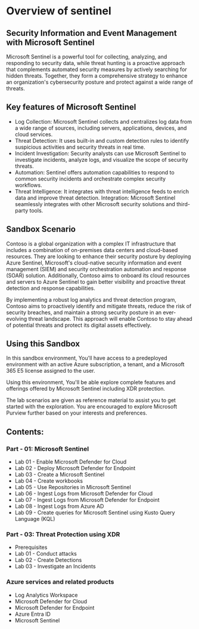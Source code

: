 # Overview of sentinel

## Security Information and Event Management with Microsoft Sentinel

Microsoft Sentinel is a powerful tool for collecting, analyzing, and responding to security data, while threat hunting is a proactive approach that complements automated security measures by actively searching for hidden threats. Together, they form a comprehensive strategy to enhance an organization's cybersecurity posture and protect against a wide range of threats.

## Key features of Microsoft Sentinel

- Log Collection: Microsoft Sentinel collects and centralizes log data from a wide range of sources, including servers, applications, devices, and cloud services.
- Threat Detection: It uses built-in and custom detection rules to identify suspicious activities and security threats in real time.
- Incident Investigation: Security analysts can use Microsoft Sentinel to investigate incidents, analyze logs, and visualize the scope of security threats.
- Automation: Sentinel offers automation capabilities to respond to common security incidents and orchestrate complex security workflows.
- Threat Intelligence: It integrates with threat intelligence feeds to enrich data and improve threat detection.
Integration: Microsoft Sentinel seamlessly integrates with other Microsoft security solutions and third-party tools.

## Sandbox Scenario
Contoso is a global organization with a complex IT infrastructure that includes a combination of on-premises data centers and cloud-based resources. They are looking to enhance their security posture by deploying Azure Sentinel, Microsoft's cloud-native security information and event management (SIEM) and security orchestration automation and response (SOAR) solution. Additionally, Contoso aims to onboard its cloud resources and servers to Azure Sentinel to gain better visibility and proactive threat detection and response capabilities.

By implementing a robust log analytics and threat detection program, Contoso aims to proactively identify and mitigate threats, reduce the risk of security breaches, and maintain a strong security posture in an ever-evolving threat landscape. This approach will enable Contoso to stay ahead of potential threats and protect its digital assets effectively.

## Using this Sandbox

In this sandbox environment, You'll have access to a predeployed environment with an active Azure subscription, a tenant, and a Microsoft 365 E5 license assigned to the user. 

Using this environment, You'll be able explore complete features and offerings offered by Microsoft Sentinel including XDR protection.

The lab scenarios are given as reference material to assist you to get started with the exploration. You are encouraged to explore Microsoft Purview further based on your interests and preferences.

## Contents:

### Part - 01: Microsoft Sentinel

- Lab 01 - Enable Microsoft Defender for Cloud
- Lab 02 - Deploy Microsoft Defender for Endpoint
- Lab 03 - Create a Microsoft Sentinel
- Lab 04 - Create workbooks
- Lab 05 - Use Repositories in Microsoft Sentinel
- Lab 06 - Ingest Logs from Microsoft Defender for Cloud
- Lab 07 - Ingest Logs from Microsoft Defender for Endpoint
- Lab 08 - Ingest Logs from Azure AD
- Lab 09 - Create queries for Microsoft Sentinel using Kusto Query Language (KQL)

### Part - 03: Threat Protection using XDR

- Prerequisites
- Lab 01 - Conduct attacks
- Lab 02 - Create Detections
- Lab 03 - Investigate an Incidents

### Azure services and related products

- Log Analytics Workspace
- Microsoft Defender for Cloud
- Microsoft Defender for Endpoint
- Azure Entra ID
- Microsoft Sentinel
